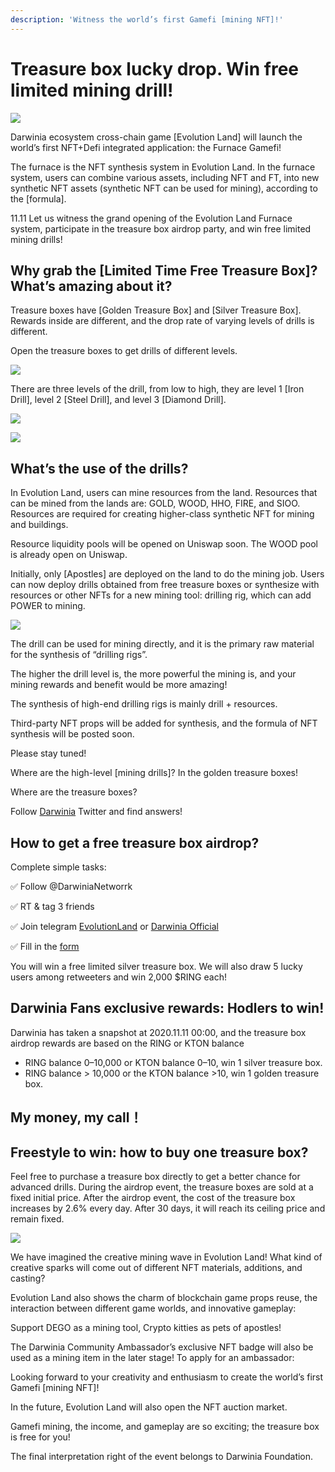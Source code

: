 ```yaml
---
description: 'Witness the world’s first Gamefi [mining NFT]!'
---
```


# Treasure box lucky drop. Win free limited mining drill!

![](../../.gitbook/assets/wechatimg995.jpeg)

Darwinia ecosystem cross-chain game \[Evolution Land\] will launch the world’s first NFT+Defi integrated application: the Furnace Gamefi!

The furnace is the NFT synthesis system in Evolution Land. In the furnace system, users can combine various assets, including NFT and FT, into new synthetic NFT assets \(synthetic NFT can be used for mining\), according to the \[formula\].

11.11 Let us witness the grand opening of the Evolution Land Furnace system, participate in the treasure box airdrop party, and win free limited mining drills!

## Why grab the \[Limited Time Free Treasure Box\]? What’s amazing about it? <a id="4a45"></a>

Treasure boxes have \[Golden Treasure Box\] and \[Silver Treasure Box\]. Rewards inside are different, and the drop rate of varying levels of drills is different.

Open the treasure boxes to get drills of different levels.

![](../../.gitbook/assets/ying-1.jpg)

There are three levels of the drill, from low to high, they are level 1 \[Iron Drill\], level 2 \[Steel Drill\], and level 3 \[Diamond Drill\].

![](../../.gitbook/assets/ying-yu-2.jpg)

![](../../.gitbook/assets/wechatimg267.png)

## What’s the use of the drills?

In Evolution Land, users can mine resources from the land. Resources that can be mined from the lands are: GOLD, WOOD, HHO, FIRE, and SIOO. Resources are required for creating higher-class synthetic NFT for mining and buildings.

Resource liquidity pools will be opened on Uniswap soon. The WOOD pool is already open on Uniswap.

Initially, only \[Apostles\] are deployed on the land to do the mining job. Users can now deploy drills obtained from free treasure boxes or synthesize with resources or other NFTs for a new mining tool: drilling rig, which can add POWER to mining.

![](../../.gitbook/assets/iwtmbqole76jj4hi__original%20%281%29%20%281%29.jpg)

The drill can be used for mining directly, and it is the primary raw material for the synthesis of “drilling rigs”.

The higher the drill level is, the more powerful the mining is, and your mining rewards and benefit would be more amazing!

The synthesis of high-end drilling rigs is mainly drill + resources.

Third-party NFT props will be added for synthesis, and the formula of NFT synthesis will be posted soon.

Please stay tuned!

Where are the high-level \[mining drills\]? In the golden treasure boxes!

Where are the treasure boxes?

Follow [Darwinia](https://twitter.com/@DarwiniaNetwork) Twitter and find answers!

## How to get a free treasure box airdrop? <a id="c613"></a>

Complete simple tasks:

✅ Follow @DarwiniaNetworrk

✅ RT & tag 3 friends

✅ Join telegram [EvolutionLand](https://t.me/evolutionland9) or [Darwinia Official](https://t.me/DarwiniaNetwork)

✅ Fill in the [form](https://forms.gle/1Dff9AKbV3atcw6R6)

You will win a free limited silver treasure box. We will also draw 5 lucky users among retweeters and win 2,000 $RING each!

## Darwinia Fans exclusive rewards: Hodlers to win! <a id="2de8"></a>

Darwinia has taken a snapshot at 2020.11.11 00:00, and the treasure box airdrop rewards are based on the RING or KTON balance

* RING balance 0–10,000 or KTON balance 0–10, win 1 silver treasure box.
* RING balance &gt; 10,000 or the KTON balance &gt;10, win 1 golden treasure box.

## My money, my call！ <a id="5a3f"></a>

## Freestyle to win: how to buy one treasure box? <a id="0df4"></a>

Feel free to purchase a treasure box directly to get a better chance for advanced drills. During the airdrop event, the treasure boxes are sold at a fixed initial price. After the airdrop event, the cost of the treasure box increases by 2.6% every day. After 30 days, it will reach its ceiling price and remain fixed.

![](../../.gitbook/assets/wechatimg266.png)

We have imagined the creative mining wave in Evolution Land! What kind of creative sparks will come out of different NFT materials, additions, and casting?

Evolution Land also shows the charm of blockchain game props reuse, the interaction between different game worlds, and innovative gameplay:

Support DEGO as a mining tool, Crypto kitties as pets of apostles!

The Darwinia Community Ambassador’s exclusive NFT badge will also be used as a mining item in the later stage! To apply for an ambassador:

Looking forward to your creativity and enthusiasm to create the world’s first Gamefi \[mining NFT\]!

In the future, Evolution Land will also open the NFT auction market.

Gamefi mining, the income, and gameplay are so exciting; the treasure box is free for you!

The final interpretation right of the event belongs to Darwinia Foundation.

